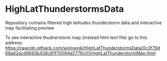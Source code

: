 # HighLatThunderstormsData
Repository contains filtered high latitudes thunderstorm data and interactive map facilitating preview

To see interactive thudnerstorm map (instead html text file) go to this address: https://rawcdn.githack.com/wolownik/HighLatThunderstormsData/0c3f79d68a62acd9693b428c81f70094d2776c01/HighLatThunderstormMap.html    
